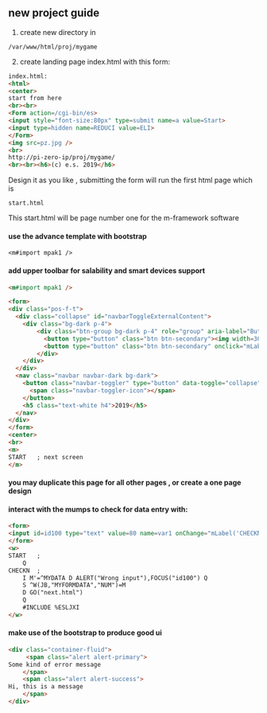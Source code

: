 ## new project guide


1. create new directory in 
```
/var/www/html/proj/mygame
```
2. create landing page index.html with this form:
```html
index.html:
<html>
<center>
start from here
<br><br>
<Form action=/cgi-bin/es>
<input style="font-size:80px" type=submit name=a value=Start>
<input type=hidden name=REDUCI value=ELI>
</Form>
<img src=pz.jpg />
<br>
http://pi-zero-ip/proj/mygame/
<br><br><h6>(c) e.s. 2019</h6>
```
Design it as you like ,
submitting the form will run the first html page which is 
```
start.html
```

This start.html will be page number one for the m-framework software

#### use the advance template with bootstrap 
```
<m#import mpak1 />
```

#### add upper toolbar for salability and smart devices support
```html
<m#import mpak1 />

<form>
<div class="pos-f-t">
  <div class="collapse" id="navbarToggleExternalContent">
    <div class="bg-dark p-4">
		<div class="btn-group bg-dark p-4" role="group" aria-label="Button group">
		  <button type="button" class="btn btn-secondary"><img width=30 class="img-fluid" src=/im/set.png /></button>
		  <button type="button" class="btn btn-secondary" onclick="mLabel('GOINFO','i')" ><img width=30 class="img-fluid" src=/im/inf.png /></button>  
		</div>
    </div>
  </div>
  <nav class="navbar navbar-dark bg-dark">
    <button class="navbar-toggler" type="button" data-toggle="collapse" data-target="#navbarToggleExternalContent" aria-controls="navbarToggleExternalContent" aria-expanded="false" aria-label="Toggle navigation">
      <span class="navbar-toggler-icon"></span> 
    </button>
    <h5 class="text-white h4">2019</h5>
  </nav>
</div>
</form>
<center>
<br>
<m>
START	; next screen
</m>
```

#### you may duplicate this page for all other pages , or create a one page design

####  interact with the mumps to check for data entry with:
```html
<form>
<input id=id100 type="text" value=80 name=var1 onChange="mLabel('CHECKN',this)" /> <br/>
</form>
<w>
START	;
	Q
CHECKN	;
	I M'=^MYDATA D ALERT("Wrong input"),FOCUS("id100") Q
	S ^W(JB,"MYFORMDATA","NUM")=M
	D GO("next.html")
	Q
	#INCLUDE %ESLJXI
</w>
```

####  make use of the bootstrap to produce good ui
```html
<div class="container-fluid">
	 <span class="alert alert-primary">
Some kind of error message
	</span>
	<span class="alert alert-success">
Hi, this is a message
	</span>
</div>
```



<!--stackedit_data:
eyJoaXN0b3J5IjpbLTE2ODc0MjQwODAsMzAzNzgzMjI1XX0=
-->